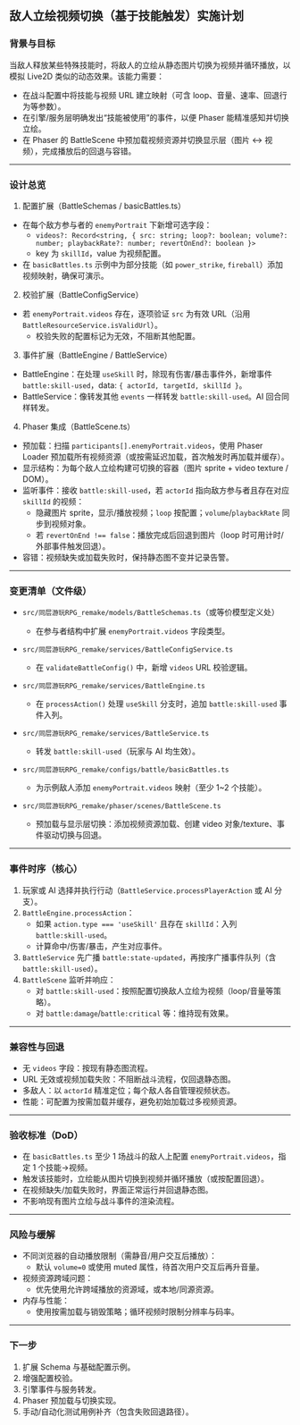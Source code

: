 ## 敌人立绘视频切换（基于技能触发）实施计划

### 背景与目标

当敌人释放某些特殊技能时，将敌人的立绘从静态图片切换为视频并循环播放，以模拟 Live2D 类似的动态效果。该能力需要：

- 在战斗配置中将技能与视频 URL 建立映射（可含 loop、音量、速率、回退行为等参数）。
- 在引擎/服务层明确发出“技能被使用”的事件，以便 Phaser 能精准感知并切换立绘。
- 在 Phaser 的 BattleScene 中预加载视频资源并切换显示层（图片 <-> 视频），完成播放后的回退与容错。

---

### 设计总览

1) 配置扩展（BattleSchemas / basicBattles.ts）

- 在每个敌方参与者的 `enemyPortrait` 下新增可选字段：
  - `videos?: Record<string, { src: string; loop?: boolean; volume?: number; playbackRate?: number; revertOnEnd?: boolean }>`
  - key 为 `skillId`，value 为视频配置。
- 在 `basicBattles.ts` 示例中为部分技能（如 `power_strike`, `fireball`）添加视频映射，确保可演示。

2) 校验扩展（BattleConfigService）

- 若 `enemyPortrait.videos` 存在，逐项验证 `src` 为有效 URL（沿用 `BattleResourceService.isValidUrl`）。
  - 校验失败的配置标记为无效，不阻断其他配置。

3) 事件扩展（BattleEngine / BattleService）

- BattleEngine：在处理 `useSkill` 时，除现有伤害/暴击事件外，新增事件 `battle:skill-used`，data: `{ actorId, targetId, skillId }`。
- BattleService：像转发其他 `events` 一样转发 `battle:skill-used`。AI 回合同样转发。

4) Phaser 集成（BattleScene.ts）

- 预加载：扫描 `participants[].enemyPortrait.videos`，使用 Phaser Loader 预加载所有视频资源（或按需延迟加载，首次触发时再加载并缓存）。
- 显示结构：为每个敌人立绘构建可切换的容器（图片 sprite + video texture / DOM）。
- 监听事件：接收 `battle:skill-used`，若 `actorId` 指向敌方参与者且存在对应 `skillId` 的视频：
  - 隐藏图片 sprite，显示/播放视频；`loop` 按配置；`volume`/`playbackRate` 同步到视频对象。
  - 若 `revertOnEnd !== false`：播放完成后回退到图片（loop 时可用计时/外部事件触发回退）。
- 容错：视频缺失或加载失败时，保持静态图不变并记录告警。

---

### 变更清单（文件级）

- `src/同层游玩RPG_remake/models/BattleSchemas.ts`（或等价模型定义处）
  - 在参与者结构中扩展 `enemyPortrait.videos` 字段类型。

- `src/同层游玩RPG_remake/services/BattleConfigService.ts`
  - 在 `validateBattleConfig()` 中，新增 `videos` URL 校验逻辑。

- `src/同层游玩RPG_remake/services/BattleEngine.ts`
  - 在 `processAction()` 处理 `useSkill` 分支时，追加 `battle:skill-used` 事件入列。

- `src/同层游玩RPG_remake/services/BattleService.ts`
  - 转发 `battle:skill-used`（玩家与 AI 均生效）。

- `src/同层游玩RPG_remake/configs/battle/basicBattles.ts`
  - 为示例敌人添加 `enemyPortrait.videos` 映射（至少 1~2 个技能）。

- `src/同层游玩RPG_remake/phaser/scenes/BattleScene.ts`
  - 预加载与显示层切换：添加视频资源加载、创建 video 对象/texture、事件驱动切换与回退。

---

### 事件时序（核心）

1. 玩家或 AI 选择并执行行动（`BattleService.processPlayerAction` 或 AI 分支）。
2. `BattleEngine.processAction`：
   - 如果 `action.type === 'useSkill'` 且存在 `skillId`：入列 `battle:skill-used`。
   - 计算命中/伤害/暴击，产生对应事件。
3. `BattleService` 先广播 `battle:state-updated`，再按序广播事件队列（含 `battle:skill-used`）。
4. `BattleScene` 监听并响应：
   - 对 `battle:skill-used`：按照配置切换敌人立绘为视频（loop/音量等策略）。
   - 对 `battle:damage`/`battle:critical` 等：维持现有效果。

---

### 兼容性与回退

- 无 `videos` 字段：按现有静态图流程。
- URL 无效或视频加载失败：不阻断战斗流程，仅回退静态图。
- 多敌人：以 `actorId` 精准定位；每个敌人各自管理视频状态。
- 性能：可配置为按需加载并缓存，避免初始加载过多视频资源。

---

### 验收标准（DoD）

- 在 `basicBattles.ts` 至少 1 场战斗的敌人上配置 `enemyPortrait.videos`，指定 1 个技能→视频。
- 触发该技能时，立绘能从图片切换到视频并循环播放（或按配置回退）。
- 在视频缺失/加载失败时，界面正常运行并回退静态图。
- 不影响现有图片立绘与战斗事件的渲染流程。

---

### 风险与缓解

- 不同浏览器的自动播放限制（需静音/用户交互后播放）：
  - 默认 `volume=0` 或使用 muted 属性，待首次用户交互后再升音量。
- 视频资源跨域问题：
  - 优先使用允许跨域播放的资源域，或本地/同源资源。
- 内存与性能：
  - 使用按需加载与销毁策略；循环视频时限制分辨率与码率。

---

### 下一步

1) 扩展 Schema 与基础配置示例。
2) 增强配置校验。
3) 引擎事件与服务转发。
4) Phaser 预加载与切换实现。
5) 手动/自动化测试用例补齐（包含失败回退路径）。




















